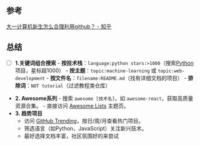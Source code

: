 ## 参考
[大一计算机新生怎么合理利用github？ - 知乎](https://www.zhihu.com/question/11379810074/answer/97553582720)
## 总结
* [ ] **1.关键词组合搜索**
		- **按技术栈**：`language:python stars:>1000`（搜索[Python](https://zhida.zhihu.com/search?content_id=712626173&content_type=Answer&match_order=1&q=Python&zhida_source=entity)项目，星标超1000）
		- **按主题**：`topic:machine-learning` 或 `topic:web-development`
		- **按文件名**：`filename:README.md`（找有详细文档的项目）
		- **排除词**：`NOT tutorial`（过滤教程类仓库）
- **2. Awesome系列**
				- 搜索 `awesome [技术名]`，如 `awesome-react`，获取高质量资源合集。
				- 直接访问 [Awesome Lists](https://link.zhihu.com/?target=https%3A//github.com/topics/awesome) 主题页。
- **3. 趋势项目**
	- 访问 [GitHub Trending](https://link.zhihu.com/?target=https%3A//github.com/trending)，按日/周/月查看热门项目。
	- 筛选语言（如Python、JavaScript）关注新兴技术。
	- 最好选择文档丰富，社区氛围好的来尝试